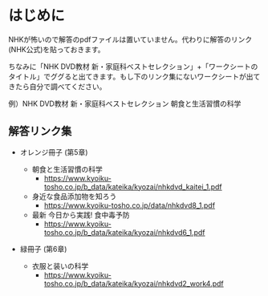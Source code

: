# はじめに

NHKが怖いので解答のpdfファイルは置いていません。代わりに解答のリンク(NHK公式)を貼っておきます。

ちなみに「NHK DVD教材 新・家庭科ベストセレクション」+「ワークシートのタイトル」でググると出てきます。もし下のリンク集にないワークシートが出てきたら自分で調べてください。

例）NHK DVD教材 新・家庭科ベストセレクション 朝食と生活習慣の科学

## 解答リンク集

- オレンジ冊子 (第5章)
  - 朝食と生活習慣の科学
    - https://www.kyoiku-tosho.co.jp/b_data/kateika/kyozai/nhkdvd_kaitei_1.pdf
  - 身近な食品添加物を知ろう
    - https://www.kyoiku-tosho.co.jp/data/nhkdvd8_1.pdf
  - 最新 今日から実践! 食中毒予防
    - https://www.kyoiku-tosho.co.jp/b_data/kateika/kyozai/nhkdvd6_1.pdf


- 緑冊子 (第6章)
  - 衣服と装いの科学
    - https://www.kyoiku-tosho.co.jp/b_data/kateika/kyozai/nhkdvd2_work4.pdf
